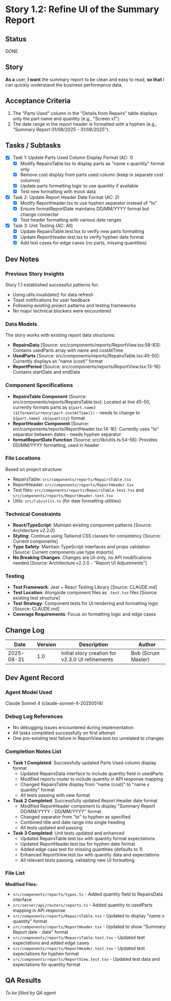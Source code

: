 # Story 1.2: Refine UI of the Summary Report

## Status
DONE

## Story
**As a** user,
**I want** the summary report to be clean and easy to read,
**so that** I can quickly understand the business performance data.

## Acceptance Criteria
1. The "Parts Used" column in the "Details from Repairs" table displays only the part name and quantity (e.g., "Screen x1").
2. The date range in the report header is formatted with a hyphen (e.g., "Summary Report 01/08/2025 - 31/08/2025").

## Tasks / Subtasks
- [x] Task 1: Update Parts Used Column Display Format (AC: 1)
  - [x] Modify RepairsTable.tsx to display parts as "name x quantity" format only
  - [x] Remove cost display from parts used column (keep in separate cost columns)
  - [x] Update parts formatting logic to use quantity if available
  - [x] Test new formatting with mock data

- [x] Task 2: Update Report Header Date Format (AC: 2)
  - [x] Modify ReportHeader.tsx to use hyphen separator instead of "to"
  - [x] Ensure formatReportDate maintains DD/MM/YYYY format but change connector
  - [x] Test header formatting with various date ranges

- [x] Task 3: Unit Testing (AC: All)
  - [x] Update RepairsTable.test.tsx to verify new parts formatting
  - [x] Update ReportHeader.test.tsx to verify hyphen date format
  - [x] Add test cases for edge cases (no parts, missing quantities)

## Dev Notes

### Previous Story Insights
Story 1.1 established successful patterns for:
- Using utils.invalidate() for data refresh 
- Toast notifications for user feedback
- Following existing project patterns and testing frameworks
- No major technical blockers were encountered

### Data Models
The story works with existing report data structures:
- **RepairsData** [Source: src/components/reports/ReportView.tsx:58-83]: Contains usedParts array with name and costAtTime
- **UsedParts** [Source: src/components/reports/RepairsTable.tsx:45-50]: Currently displays as "name (cost)" format
- **ReportPeriod** [Source: src/components/reports/ReportView.tsx:13-16]: Contains startDate and endDate

### Component Specifications
- **RepairsTable Component** [Source: src/components/reports/RepairsTable.tsx]: Located at line 45-50, currently formats parts as `${part.name} (${formatCurrency(part.costAtTime)})` - needs to change to `${part.name} x${quantity}` format
- **ReportHeader Component** [Source: src/components/reports/ReportHeader.tsx:14-16]: Currently uses "to" separator between dates - needs hyphen separator
- **formatReportDate Function** [Source: src/lib/utils.ts:54-56]: Provides DD/MM/YYYY formatting, used in header

### File Locations
Based on project structure:
- RepairsTable: `src/components/reports/RepairsTable.tsx`
- ReportHeader: `src/components/reports/ReportHeader.tsx`
- Test files: `src/components/reports/RepairsTable.test.tsx` and `src/components/reports/ReportHeader.test.tsx`
- Utils: `src/lib/utils.ts` (for date formatting utilities)

### Technical Constraints
- **React/TypeScript**: Maintain existing component patterns [Source: Architecture v2.2.0]
- **Styling**: Continue using Tailwind CSS classes for consistency [Source: Current components]
- **Type Safety**: Maintain TypeScript interfaces and props validation [Source: Current components use type imports]
- **No Breaking Changes**: Changes are UI-only, no API modifications needed [Source: Architecture v2.2.0 - "Report UI Adjustments"]

### Testing
- **Test Framework**: Jest + React Testing Library [Source: CLAUDE.md]
- **Test Location**: Alongside component files as `.test.tsx` files [Source: existing test structure]
- **Test Strategy**: Component tests for UI rendering and formatting logic [Source: CLAUDE.md]
- **Coverage Requirements**: Focus on formatting logic and edge cases

## Change Log
| Date | Version | Description | Author |
|------|---------|-------------|--------|
| 2025-08-31 | 1.0 | Initial story creation for v2.3.0 UI refinements | Bob (Scrum Master) |

## Dev Agent Record

### Agent Model Used
Claude Sonnet 4 (claude-sonnet-4-20250514)

### Debug Log References
- No debugging issues encountered during implementation
- All tasks completed successfully on first attempt
- One pre-existing test failure in ReportView.test.tsx unrelated to changes

### Completion Notes List
- **Task 1 Completed**: Successfully updated Parts Used column display format
  - Updated RepairsData interface to include quantity field in usedParts
  - Modified reports router to include quantity in API response mapping
  - Changed RepairsTable display from "name (cost)" to "name x quantity" format
  - All tests passing with new format
- **Task 2 Completed**: Successfully updated Report Header date format  
  - Modified ReportHeader component to display "Summary Report DD/MM/YYYY - DD/MM/YYYY" format
  - Changed separator from "to" to hyphen as specified
  - Combined title and date range into single heading
  - All tests updated and passing
- **Task 3 Completed**: Unit tests updated and enhanced
  - Updated RepairsTable.test.tsx with quantity format expectations
  - Updated ReportHeader.test.tsx for hyphen date format
  - Added edge case test for missing quantities (defaults to 1)
  - Enhanced ReportView.test.tsx with quantity data and expectations
  - All relevant tests passing, validating new UI formatting

### File List
**Modified Files:**
- `src/components/reports/types.ts` - Added quantity field to RepairsData interface
- `src/server/api/routers/reports.ts` - Added quantity to usedParts mapping in API response
- `src/components/reports/RepairsTable.tsx` - Updated to display "name x quantity" format
- `src/components/reports/ReportHeader.tsx` - Updated to show "Summary Report date - date" format
- `src/components/reports/RepairsTable.test.tsx` - Updated test expectations and added edge cases
- `src/components/reports/ReportHeader.test.tsx` - Updated test expectations for hyphen format
- `src/components/reports/ReportView.test.tsx` - Updated test data and expectations for quantity format

## QA Results
*To be filled by QA agent*